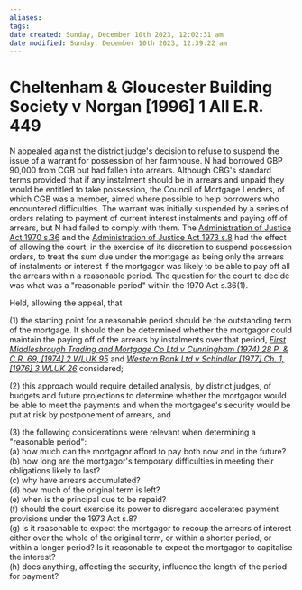 ```yaml
---
aliases: 
tags: 
date created: Sunday, December 10th 2023, 12:02:31 am
date modified: Sunday, December 10th 2023, 12:39:22 am
---
```


# Cheltenham & Gloucester Building Society v Norgan [1996] 1 All E.R. 449

N appealed against the district judge's decision to refuse to suspend the issue of a warrant for possession of her farmhouse. N had borrowed GBP 90,000 from CGB but had fallen into arrears. Although CBG's standard terms provided that if any instalment should be in arrears and unpaid they would be entitled to take possession, the Council of Mortgage Lenders, of which CGB was a member, aimed where possible to help borrowers who encountered difficulties. The warrant was initially suspended by a series of orders relating to payment of current interest instalments and paying off of arrears, but N had failed to comply with them. The [Administration of Justice Act 1970 s.36](https://uk.westlaw.com/Document/IF860C280E44811DA8D70A0E70A78ED65/View/FullText.html?originationContext=document&transitionType=DocumentItem&ppcid=3a4cc490a92640258ad391fc6f729457&contextData=(sc.Search)) and the [Administration of Justice Act 1973 s.8](https://uk.westlaw.com/Document/I2A1648E0E44911DA8D70A0E70A78ED65/View/FullText.html?originationContext=document&transitionType=DocumentItem&ppcid=3a4cc490a92640258ad391fc6f729457&contextData=(sc.Search)) had the effect of allowing the court, in the exercise of its discretion to suspend possession orders, to treat the sum due under the mortgage as being only the arrears of instalments or interest if the mortgagor was likely to be able to pay off all the arrears within a reasonable period. The question for the court to decide was what was a "reasonable period" within the 1970 Act s.36(1).

Held, allowing the appeal, that

(1) the starting point for a reasonable period should be the outstanding term of the mortgage. It should then be determined whether the mortgagor could maintain the paying off of the arrears by instalments over that period, _[First Middlesbrough Trading and Mortgage Co Ltd v Cunningham (1974) 28 P. & C.R. 69, [1974] 2 WLUK 95](https://uk.westlaw.com/Document/IA6ECB880E42711DA8FC2A0F0355337E9/View/FullText.html?originationContext=document&transitionType=DocumentItem&ppcid=3a4cc490a92640258ad391fc6f729457&contextData=(sc.Search))_ and _[Western Bank Ltd v Schindler [1977] Ch. 1, [1976] 3 WLUK 26](https://uk.westlaw.com/Document/IF8461C20E42811DA8FC2A0F0355337E9/View/FullText.html?originationContext=document&transitionType=DocumentItem&ppcid=3a4cc490a92640258ad391fc6f729457&contextData=(sc.Search))_ considered;

(2) this approach would require detailed analysis, by district judges, of budgets and future projections to determine whether the mortgagor would be able to meet the payments and when the mortgagee's security would be put at risk by postponement of arrears, and

(3) the following considerations were relevant when determining a "reasonable period":  
(a) how much can the mortgagor afford to pay both now and in the future?  
(b) how long are the mortgagor's temporary difficulties in meeting their obligations likely to last?  
(c) why have arrears accumulated?  
(d) how much of the original term is left?  
(e) when is the principal due to be repaid?  
(f) should the court exercise its power to disregard accelerated payment provisions under the 1973 Act s.8?  
(g) is it reasonable to expect the mortgagor to recoup the arrears of interest either over the whole of the original term, or within a shorter period, or within a longer period? Is it reasonable to expect the mortgagor to capitalise the interest?  
(h) does anything, affecting the security, influence the length of the period for payment?
